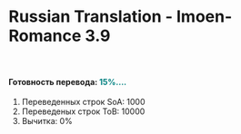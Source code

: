# Russian Translation - Imoen-Romance 3.9 

<p>&nbsp;</p>
<h4><a id="user-content-план-перевода" class="anchor" href="https://github.com/arcanecoast/mod-translation-imoen-romance#%D0%BF%D0%BB%D0%B0%D0%BD-%D0%BF%D0%B5%D1%80%D0%B5%D0%B2%D0%BE%D0%B4%D0%B0" aria-hidden="true"></a>Готовность перевода: <span style="color: #008080;">15%....</span></h4>
<ol>
<li>Переведенных строк SoA: 1000</li>
<li>Переведеных строк ToB: 10000</li>
<li>Вычитка: 0%</li>
</ol>
